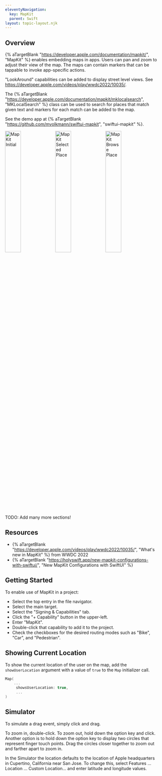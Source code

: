 ```yaml
---
eleventyNavigation:
  key: MapKit
  parent: Swift
layout: topic-layout.njk
---
```


## Overview

{% aTargetBlank "https://developer.apple.com/documentation/mapkit/", "MapKit" %}
enables embedding maps in apps.
Users can pan and zoom to adjust their view of the map.
The maps can contain markers that can be tappable
to invoke app-specific actions.

"LookAround" capabilities can be added to display street level views.
See https://developer.apple.com/videos/play/wwdc2022/10035/.

The {% aTargetBlank
"https://developer.apple.com/documentation/mapkit/mklocalsearch",
"MKLocalSearch" %} class can be used to search for places that match given text
and markers for each match can be added to the map.

See the demo app at {% aTargetBlank
"https://github.com/mvolkmann/swiftui-mapkit", "swiftui-mapkit" %}.

<img alt="MapKit Initial" style="width: 32%"
  src="/blog/assets/mapkit-initial.jpg?v={{pkg.version}}"
  title="MapKit Initial">
<img alt="MapKit Selected Place" style="width: 32%"
  src="/blog/assets/mapkit-selected-place.jpg?v={{pkg.version}}"
  title="MapKit Selected Place">
<img alt="MapKit Browse Place" style="width: 32%"
  src="/blog/assets/mapkit-browse-place.jpg?v={{pkg.version}}"
  title="MapKit Browse Place">

TODO: Add many more sections!

## Resources

- {% aTargetBlank "https://developer.apple.com/videos/play/wwdc2022/10035/",
  "What's new in MapKit" %} from WWDC 2022
- {% aTargetBlank
  "https://holyswift.app/new-mapkit-configurations-with-swiftui/",
  "New MapKit Configurations with SwiftUI" %}

## Getting Started

To enable use of MapKit in a project:

- Select the top entry in the file navigator.
- Select the main target.
- Select the "Signing & Capabilities" tab.
- Click the "+ Capability" button in the upper-left.
- Enter "MapKit".
- Double-click that capability to add it to the project.
- Check the checkboxes for the desired routing modes such as
  "Bike", "Car", and "Pedestrian".

## Showing Current Location

To show the current location of the user on the map,
add the `showUserLocation` argument with a value of `true`
to the `Map` initializer call.

```swift
Map(
    ...
     showsUserLocation: true,
     ...
)
```

## Simulator

To simulate a drag event, simply click and drag.

To zoom in, double-click.
To zoom out, hold down the option key and click.
Another option is to hold down the option key to display
two circles that represent finger touch points.
Drag the circles closer together to zoom out
and farther apart to zoom in.

In the Simulator the location defaults to the location of
Apple headquarters in Cupertino, California near San Jose.
To change this, select Features ... Location ... Custom Location...
and enter latitude and longitude values.

